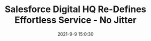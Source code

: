 ---
"title": "Salesforce Digital HQ Re-Defines Effortless Service - No Jitter"
"date": "2021-9-9 15:0:30"
"feed_name": "GOOGLENEWSMINING"
"feed_website": "https://news.google.com/search?q=mining%2Bincident&hl=en-US&gl=US&ceid=US:en"
"feed_rss": "https://news.google.com/rss/search?q=mining%2Bincident&hl=en-US&gl=US&ceid=US:en"
"link": "https://www.nojitter.com/ai-automation/salesforce-digital-hq-re-defines-effortless-service"
"file": "_posts/2021-1-1-759b3e930973b80e50093200f447e888b39014d1.md"
"accident": "0"
"drilling": "0"
---